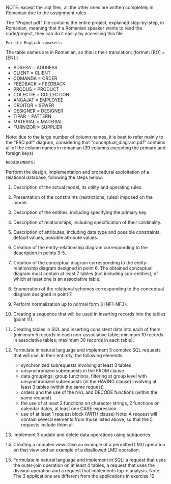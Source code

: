 NOTE: except the .sql files, all the other ones are written completely in Romanian due to the assignment rules

The "Project.pdf" file contains the entire project, explained step-by-step, in Romanian, meaning that if a Romanian speaker wants to read the code/project, they can do it easily by accessing this file.

    For the English speakers:

The table names are in Romanian, so this is their translation: (format: [RO] = [EN] )
  - ADRESA = ADDRESS
  - CLIENT = CLIENT
  - COMANDA = ORDER
  - FEEDBACK = FEEDBACK
  - PRODUS = PRODUCT
  - COLECTIE = COLLECTION
  - ANGAJAT = EMPLOYEE
  - CROITOR = SEWER
  - DESIGNER = DESIGNER
  - TIPAR = PATTERN
  - MATERIAL = MATERIAL
  - FURNIZOR = SUPPLIER

Note: due to the large number of column names, it is best to refer mainly to the "ERD.pdf" diagram, considering that "conceptual_diagram.pdf" contains all of the column names in romanian (39 columns excepting the primary and foreign keys)

    REQUIREMENTS:

Perform the design, implementation and procedural exploitation of a relational database, following the steps below:

1. Description of the actual model, its utility and operating rules.
2. Presentation of the constraints (restrictions, rules) imposed on the model.
3. Description of the entities, including specifying the primary key.
4. Description of relationships, including specification of their cardinality.
5. Description of attributes, including data type and possible constraints, default values, possible attribute values.
6. Creation of the entity-relationship diagram corresponding to the description in points 3-5.
7. Creation of the conceptual diagram corresponding to the entity-relationship diagram designed in point 6. The obtained conceptual diagram must contain at least 7 tables (not including sub-entities), of which at least one is an associative table.
8. Enumeration of the relational schemes corresponding to the conceptual diagram designed in point 7.
9. Perform normalization up to normal form 3 (NF1-NF3).
10. Creating a sequence that will be used in inserting records into the tables (point 11).
11. Creating tables in SQL and inserting consistent data into each of them (minimum 5 records in each non-associative table; minimum 10 records in associative tables; maximum 30 records in each table).
12. Formulate in natural language and implement 5 complex SQL requests that will use, in their entirety, the following elements: 
    - synchronized subrequests involving at least 3 tables
    - unsynchronized subrequests in the FROM clause
    - data groupings, group functions, filtering at group level with unsynchronized subrequests (in the HAVING clause) involving at least 3 tables (within the same request)
    - orders and the use of the NVL and DECODE functions (within the same request)
    - the use of at least 2 functions on character strings, 2 functions on calendar dates, at least one CASE expression
    - use of at least 1 request block (WITH clause)
Note: A request will contain several elements from those listed above, so that the 5 requests include them all.

14. Implement 3 update and delete data operations using subqueries.
15. Creating a complex view. Give an example of a permitted LMD operation on that view and an example of a disallowed LMD operation.
16. Formulate in natural language and implement in SQL: a request that uses the outer-join operation on at least 4 tables, a request that uses the division operation and a request that implements top-n analysis.
Note: The 3 applications are different from the applications in exercise 12.
